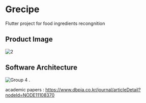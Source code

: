 # Grecipe
Flutter project for food ingredients recongnition

## Product Image
![2](https://user-images.githubusercontent.com/36729917/172454549-77a8aa8a-b9b5-4e17-9fc4-4b51112e98b5.png)

## Software Architecture
![Group 4](https://user-images.githubusercontent.com/36729917/166480287-94ff0edd-11b3-4b8e-ae62-d3aadcab9369.png)
.

academic papers : https://www.dbpia.co.kr/journal/articleDetail?nodeId=NODE11108370
